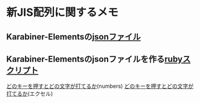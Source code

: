 # 新JIS配列に関するメモ

## Karabiner-Elementsの[jsonファイル](https://github.com/neushi/JIS_6004/blob/main/Karabiner/Japanese_JIS_X_6004_ShinJIS_20210313.json)
## Karabiner-Elementsのjsonファイルを作る[rubyスクリプト](https://github.com/neushi/JIS_6004/blob/main/Karabiner/Japanese_JIS_X_6004_ShinJIS_20221226.json.rb)
[どのキーを押すとどの文字が打てるか](https://github.com/neushi/JIS_6004/blob/main/Karabiner/新JIS配列.numbers)(numbers)
[どのキーを押すとどの文字が打てるか](https://github.com/neushi/JIS_6004/blob/main/Karabiner/新JIS配列.xlsx)(エクセル)
